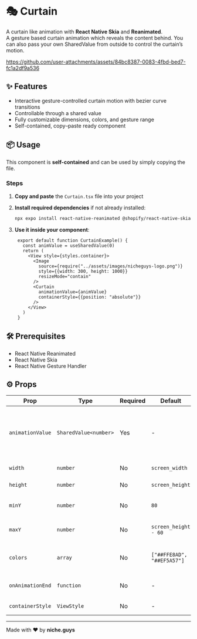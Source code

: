 # 🎭 Curtain

A curtain like animation with **React Native Skia** and **Reanimated**.  
A gesture based curtain animation which reveals the content behind. You can also pass your own SharedValue from outside to control the curtain’s motion.

https://github.com/user-attachments/assets/84bc8387-0083-4fbd-bed7-fc1a2df9a536

## ✨ Features

- Interactive gesture-controlled curtain motion with bezier curve transitions
- Controllable through a shared value  
- Fully customizable dimensions, colors, and gesture range  
- Self-contained, copy–paste ready component   

## 📦 Usage

This component is **self-contained** and can be used by simply copying the file.

### Steps

1. **Copy and paste** the `Curtain.tsx` file into your project  
2. **Install required dependencies** if not already installed:

   ```bash
   npx expo install react-native-reanimated @shopify/react-native-skia react-native-gesture-handler
   ```

3. **Use it inside your component**:

   ```tsx
    export default function CurtainExample() {
      const animValue = useSharedValue(0)
      return (
        <View style={styles.container}>
          <Image
            source={require("../assets/images/nicheguys-logo.png")}
            style={{width: 300, height: 1000}}
            resizeMode="contain"
          />
          <Curtain
            animationValue={animValue}
            containerStyle={{position: "absolute"}}
          />
        </View>
      )
    }
   ```

## 🛠 Prerequisites

- React Native Reanimated  
- React Native Skia
- React Native Gesture Handler

## ⚙️ Props

| Prop      | Type       | Required | Default                                     | Description                          |
|-----------|------------|----------|---------------------------------------------|--------------------------------------|
| `animationValue`   | `SharedValue<number>`   | Yes       | -                    | Shared value used to animate curtains, changes between 0-1 |
| `width`   | `number`   | No       | `screen_width`                              | Container width                      |
| `height`  | `number`   | No       | `screen_height`                             | Container height                     |
| `minY`    | `number`   | No       | `80`                                        | y value to start animation           |
| `maxY`    | `number`   | No       | `screen_height - 60`                        | y value to end animation             |
| `colors`  | `array`    | No       | `["##FFE8AD", "##EF5A57"]`                  | left and right curtain color         |
| `onAnimationEnd`  | `function`    | No       | -                 | Callback for animation        |
| `containerStyle`  | `ViewStyle`    | No       | -                 | Container style        |

---

Made with ❤️ by **niche.guys**
